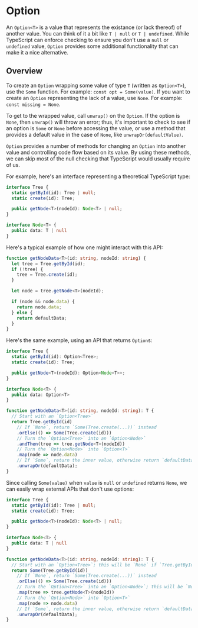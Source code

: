# Option

An `Option<T>` is a value that represents the existance (or lack thereof) of another value. You can think of it a bit like `T | null` or `T | undefined`. While TypeScript can enforce checking to ensure you don't use a `null` or `undefined` value, `Option` provides some additional functionality that can make it a nice alternative.

## Overview

To create an `Option` wrapping some value of type `T` (written as `Option<T>`), use the `Some` function. For example: `const opt = Some(value)`. If you want to create an `Option` representing the lack of a value, use `None`. For example: `const missing = None`.

To get to the wrapped value, call `unwrap()` on the `Option`. If the option is `None`, then `unwrap()` will throw an error; thus, it's important to check to see if an option is `Some` or `None` before accessing the value, or use a method that provides a default value in the case of `None`, like `unwrapOr(defaultValue)`.

`Option` provides a number of methods for changing an `Option` into another value and controlling code flow based on its value. By using these methods, we can skip most of the null checking that TypeScript would usually require of us.

For example, here's an interface representing a theoretical TypeScript type:

```typescript
interface Tree {
  static getById(id): Tree | null;
  static create(id): Tree;

  public getNode<T>(nodeId): Node<T> | null;
}

interface Node<T> {
  public data: T | null
}
```

Here's a typical example of how one might interact with this API:

```typescript
function getNodeData<T>(id: string, nodeId: string) {
  let tree = Tree.getById(id);
  if (!tree) {
    tree = Tree.create(id);
  }

  let node = tree.getNode<T>(nodeId);

  if (node && node.data) {
    return node.data;
  } else {
    return defaultData;
  }
}
```

Here's the same example, using an API that returns `Option`s:

```typescript
interface Tree {
  static getById(id): Option<Tree>;
  static create(id): Tree;

  public getNode<T>(nodeId): Option<Node<T>>;
}

interface Node<T> {
  public data: Option<T>
}

function getNodeData<T>(id: string, nodeId: string): T {
  // Start with an `Option<Tree>`
  return Tree.getById(id)
    // If `None`, return `Some(Tree.create(...))` instead
    .orElse(() => Some(Tree.create(id)))
    // Turn the `Option<Tree>` into an `Option<Node>`
    .andThen(tree => tree.getNode<T>(nodeId))
    // Turn the `Option<Node>` into `Option<T>`
    .map(node => node.data)
    // If `Some`, return the inner value, otherwise return `defaultData`
    .unwrapOr(defaultData);
}
```

Since calling `Some(value)` when `value` is `null` or `undefined` returns `None`, we can easily wrap external APIs that don't use options:

```typescript
interface Tree {
  static getById(id): Tree | null;
  static create(id): Tree;

  public getNode<T>(nodeId): Node<T> | null;
}

interface Node<T> {
  public data: T | null
}

function getNodeData<T>(id: string, nodeId: string): T {
  // Start with an `Option<Tree>`; this will be `None` if `Tree.getById()` returns `null`
  return Some(Tree.getById(id))
    // If `None`, return `Some(Tree.create(...))` instead
    .orElse(() => Some(Tree.create(id)))
    // Turn the `Option<Tree>` into an `Option<Node>`; this will be `None` if `getNode()` returns `null`
    .map(tree => tree.getNode<T>(nodeId))
    // Turn the `Option<Node>` into `Option<T>`
    .map(node => node.data)
    // If `Some`, return the inner value, otherwise return `defaultData`
    .unwrapOr(defaultData);
}
```
